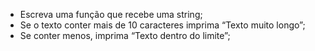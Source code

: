 * Escreva uma função que recebe uma string;
* Se o texto conter mais de 10 caracteres imprima “Texto muito longo”;
* Se conter menos, imprima “Texto dentro do limite”;